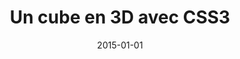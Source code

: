 ---
layout: post
title:  "Un cube en 3D avec CSS3"
date:   2015-01-01
tags:
- css 
description: >
  
---
